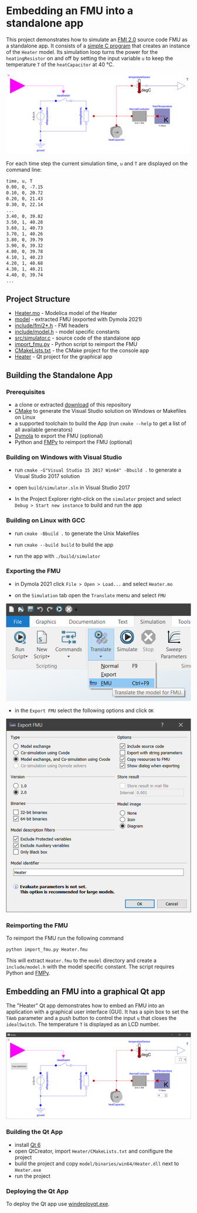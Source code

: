 # Embedding an FMU into a standalone app

This project demonstrates how to simulate an [FMI 2.0](https://fmi-standard.org/) source code FMU as a standalone app.
It consists of a [simple C program](src/simulator.c) that creates an instance of the `Heater` model. Its simulation loop turns the power for the `heatingResistor` on and off by setting the input variable `u` to keep the temperature `T` of the `heatCapacitor` at 40 °C.

![Heater.mo](Heater.png)

For each time step the current simulation time, `u` and `T` are displayed on the command line:

```
time, u, T
0.00, 0, -7.15
0.10, 0, 20.72
0.20, 0, 21.43
0.30, 0, 22.14
...
3.40, 0, 39.82
3.50, 1, 40.28
3.60, 1, 40.73
3.70, 1, 40.26
3.80, 0, 39.79
3.90, 0, 39.32
4.00, 0, 39.78
4.10, 1, 40.23
4.20, 1, 40.68
4.30, 1, 40.21
4.40, 0, 39.74
...
```

## Project Structure

- [Heater.mo](Heater.mo) - Modelica model of the Heater
- [model](model) - extracted FMU (exported with Dymola 2021)
- [include/fmi2*.h](include) - FMI headers
- [include/model.h](include/model.h) - model specific constants
- [src/simulator.c](src/simulator.c) - source code of the standalone app
- [import_fmu.py](import_fmu.py) - Python script to reimport the FMU
- [CMakeLists.txt](CMakeLists.txt) - the CMake project for the console app
- [Heater](Heater) - Qt project for the graphical app

## Building the Standalone App

### Prerequisites

- a clone or extracted [download](https://github.com/CATIA-Systems/FMU-Standalone-App/archive/master.zip) of this repository
- [CMake](https://cmake.org/) to generate the Visual Studio solution on Windows or Makefiles on Linux
- a supported toolchain to build the App (run `cmake --help` to get a list of all available generators)
- [Dymola](https://www.3ds.com/products-services/catia/products/dymola/trial-version/) to export the FMU (optional)
- Python and [FMPy](https://github.com/CATIA-Systems/FMPy) to reimport the FMU (optional)

### Building on Windows with Visual Studio

- run `cmake -G"Visual Studio 15 2017 Win64" -Bbuild .` to generate a Visual Studio 2017 solution

- open `build/simulator.sln` in Visual Studio 2017

- In the Project Explorer right-click on the `simulator` project and select `Debug > Start new instance` to build and run the app

### Building on Linux with GCC

- run `cmake -Bbuild .` to generate the Unix Makefiles

- run `cmake --build build` to build the app

- run the app with `./build/simulator`

### Exporting the FMU

- in Dymola 2021 click `File > Open > Load...` and select `Heater.mo`

- on the `Simulation` tab open the `Translate` menu and select `FMU`

![Translate FMU](Translate-FMU.png)

- in the `Export FMU` select the following options and click `OK`

![Export FMU](Export-FMU.png)

### Reimporting the FMU

To reimport the FMU run the following command

```
python import_fmu.py Heater.fmu
```

This will extract `Heater.fmu` to the `model` directory and create a `include/model.h` with the model specific constant.
The script requires Python and [FMPy](https://github.com/CATIA-Systems/FMPy).

## Embedding an FMU into a graphical Qt app

The "Heater" Qt app demonstrates how to embed an FMU into an application with a graphical user interface (GUI).
It has a spin box to set the `TAmb` parameter and a push button to control the input `u` that closes the `idealSwitch`. The temperature `T` is displayed as an LCD number.

![Graphical Heater Qt App](Heater/HeaterApp.png)

### Building the Qt App

- install [Qt 6](https://www.qt.io/)
- open QtCreator, import `Heater/CMakeLists.txt` and conifigure the project
- build the project and copy `model/binaries/win64/Heater.dll` next to `Heater.exe`
- run the project

### Deploying the Qt App

To deploy the Qt app use [windeployqt.exe](https://doc.qt.io/qt-5/windows-deployment.html).
